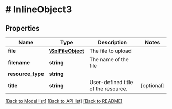 # # InlineObject3

## Properties

Name | Type | Description | Notes
------------ | ------------- | ------------- | -------------
**file** | [**\SplFileObject**](\SplFileObject.md) | The file to upload | 
**filename** | **string** | The name of the file | 
**resource_type** | **string** |  | 
**title** | **string** | User-defined title of the resource. | [optional] 

[[Back to Model list]](../../README.md#documentation-for-models) [[Back to API list]](../../README.md#documentation-for-api-endpoints) [[Back to README]](../../README.md)


